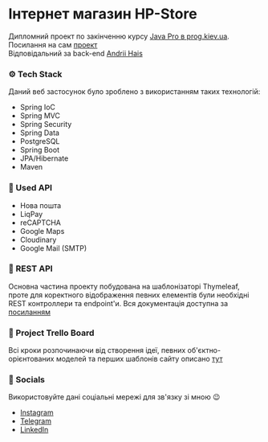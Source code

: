 # Інтернет магазин HP-Store

Дипломний проект по закінченню курсу <a target="_blank" href="https://prog.kiev.ua/">Java Pro в prog.kiev.ua</a>. <br>
Посилання на сам <a target="_blank" href="https://pashynskyi.github.io/demo-hp-store/#/">проект</a><br>
Відповідальний за back-end <a target="_blank" href="https://www.linkedin.com/in/anatoliy-taran/">Andrii Hais</a>

### ⚙️ Tech Stack 

Даний веб застосунок було зроблено з використанням таких технологій:

- Spring IoC
- Spring MVC
- Spring Security
- Spring Data
- PostgreSQL
- Spring Boot
- JPA/Hibernate
- Maven

### 📄 Used API

- Нова пошта
- LiqPay
- reCAPTCHA
- Google Maps
- Cloudinary
- Google Mail (SMTP)

### 📄 REST API

Основна частина проекту побудована на шаблонізаторі Thymeleaf, проте для коректного відображення певних елементів були необхідні REST контроллери та endpoint'и. Вся документація доступна за <a target="_blank" href="https://docs.google.com/spreadsheets/d/1L_diRdO5mTP1OB9qdfxEgo3LatoSVP5lnS1HSHyKONk/edit?usp=sharing">посиланням</a>

### 🔄 Project Trello Board

Всі кроки розпочинаючи від створення ідеї, певних об'єктно-орієнтованих моделей та перших шаблонів сайту описано <a target="_blank" href="https://trello.com/b/4DHtOHB2/hookahshop">тут</a>

### 🌠 Socials

Використовуйте дані соціальні мережі для зв'язку зі мною 😉
- <a target="_blank" href="https://www.instagram.com/anta4bl/">Instagram</a>
- <a target="_blank" href="https://t.me/nules_dev">Telegram</a>
- <a target="_blank" href="https://www.linkedin.com/in/anatoliy-taran/">LinkedIn</a>
